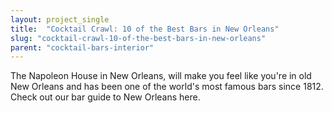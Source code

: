 ```yaml
---
layout: project_single
title:  "Cocktail Crawl: 10 of the Best Bars in New Orleans"
slug: "cocktail-crawl-10-of-the-best-bars-in-new-orleans"
parent: "cocktail-bars-interior"
---
```

The Napoleon House in New Orleans, will make you feel like you're in old New Orleans and has been one of the world's most famous bars since 1812. Check out our bar guide to New Orleans here.